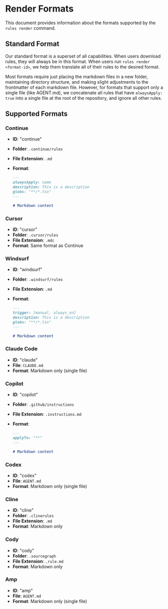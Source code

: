 # Render Formats

This document provides information about the formats supported by the `rules render` command.

## Standard Format

Our standard format is a superset of all capabilities. When users download rules, they will always be in this format. When users run `rules render <format-id>`, we help them translate all of their rules to the desired format.

Most formats require just placing the markdown files in a new folder, maintaining directory structure, and making slight adjustments to the frontmatter of each markdown file. However, for formats that support only a single file (like AGENT.md), we concatenate all rules that have `alwaysApply: true` into a single file at the root of the repository, and ignore all other rules.

## Supported Formats

### Continue

- **ID**: "continue"
- **Folder**: `.continue/rules`
- **File Extension**: `.md`
- **Format**:

  ```md
  ---
  alwaysApply: name
  description: This is a description
  globs: "**/*.tsx"
  ---

  # Markdown content
  ```

### Cursor

- **ID**: "cursor"
- **Folder**: `.cursor/rules`
- **File Extension**: `.mdc`
- **Format**: Same format as Continue

### Windsurf

- **ID**: "windsurf"
- **Folder**: `.windsurf/rules`
- **File Extension**: `.md`
- **Format**:

  ```md
  ---
  trigger: [manual, always_on]
  description: This is a description
  globs: "**/*.tsx"
  ---

  # Markdown content
  ```

### Claude Code

- **ID**: "claude"
- **File**: `CLAUDE.md`
- **Format**: Markdown only (single file)

### Copilot

- **ID**: "copilot"
- **Folder**: `.github/instructions`
- **File Extension**: `.instructions.md`
- **Format**:

  ```md
  ---
  applyTo: "**"
  ---

  # Markdown content
  ```

### Codex

- **ID**: "codex"
- **File**: `AGENT.md`
- **Format**: Markdown only (single file)

### Cline

- **ID**: "cline"
- **Folder**: `.clinerules`
- **File Extension**: `.md`
- **Format**: Markdown only

### Cody

- **ID**: "cody"
- **Folder**: `.sourcegraph`
- **File Extension**: `.rule.md`
- **Format**: Markdown only

### Amp

- **ID**: "amp"
- **File**: `AGENT.md`
- **Format**: Markdown only (single file)
